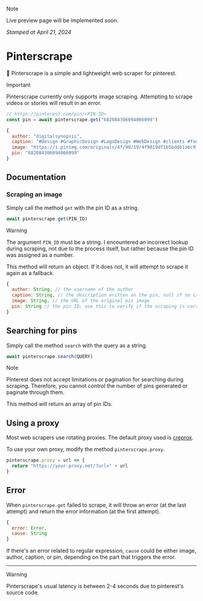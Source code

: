> [!NOTE]
> Live preview page will be implemented soon.
>
> *Stamped at April 21, 2024*

# Pinterscrape
:pushpin: Pinterscrape is a simple and lightweight web scraper for pinterest.

> [!IMPORTANT]
> Pinterscrape currently only supports image scraping. Attempting to scrape videos or stories will result in an error.

```javascript
// https://pinterest.com/pin/<PIN-ID>
const pin = await pinterscrape.get("682084306094066099")
```

```javascript
{
  author: "digitalsynopsis",
  caption: "#design #GraphicDesign #LogoDesign #WebDesign #clients #fonts #Photoshop #advertising #AgencyLife #artist #designer #developer #GraphicDesigner #LogoDesigner #WebDesigner #memes #agency #ArtDirector #CreativeDirector #AdAgency",
  image: "https://i.pinimg.com/originals/4f/90/19/4f9019df1b5bddb1a6c973ccbfb16693.jpg",
  pin: "682084306094066099"
}
```

## Documentation

### Scraping an image

Simply call the method `get` with the pin ID as a string.

```javascript
await pinterscrape.get(PIN_ID)
```

> [!WARNING]
> The argument `PIN_ID` must be a string. I encountered an incorrect lookup during scraping, not due to the process itself, but rather because the pin ID was assigned as a number.

This method will return an object. If it does not, it will attempt to scrape it again as a fallback.

```javascript
{
  author: String, // the username of the author
  caption: String, // the description written on the pin, null if no caption
  image: String, // the URL of the original pin image
  pin: String // the pin ID; use this to verify if the scraping is correct
}
```

## Searching for pins

Simply call the method `search` with the query as a string.

```javascript
await pinterscrape.search(QUERY)
```

> [!NOTE]
> Pinterest does not accept limitations or pagination for searching during scraping. Therefore, you cannot control the number of pins generated or paginate through them.

This method will return an array of pin IDs.

## Using a proxy

Most web scrapers use rotating proxies. The default proxy used is [creprox](https://github.com/creuserr/creprox).

To use your own proxy, modify the method `pinterscrape.proxy`.

```javascript
pinterscrape.proxy = url => {
  return "https://your-proxy.net/?url=" + url
}
```

## Error
When `pinterscrape.get` failed to scrape, it will throw an error (at the last attempt) and return the error information (at the first attempt).

```javascript
{
  error: Error,
  cause: String
}
```

If there's an error related to regular expression, `cause` could be either image, author, caption, or pin, depending on the part that triggers the error.

***

> [!WARNING]
> Pinterscrape's usual latency is between 2-4 seconds due to pinterest's source code.

